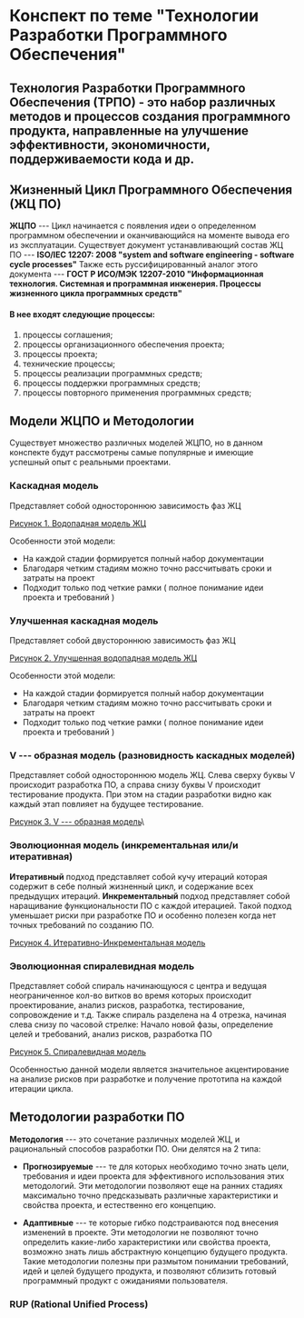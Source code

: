 # Конспект по теме "Технологии Разработки Программного Обеспечения"

##  Технология Разработки Программного Обеспечения  (ТРПО) - это набор различных методов и процессов создания программного продукта, направленные на улучшение эффективности, экономичности, поддерживаемости кода и др.

## Жизненный Цикл Программного Обеспечения (ЖЦ ПО)
**ЖЦПО** --- Цикл начинается с появления идеи о определенном программном обеспечении и оканчивающийся на моменте вывода его из эксплуатации.
Существует документ устанавливающий состав ЖЦ ПО --- **ISO/IEC 12207: 2008 "system and software engineering - software cycle processes"**
Также есть руссифицированный аналог этого документа --- **ГОСТ Р ИСО/МЭК 12207-2010 "Информационная технология. Системная и программная инженерия. Процессы жизненного цикла программных средств"**
#### В нее входят следующие процессы: 
1) процессы соглашения;
2) процессы организационного обеспечения проекта;
3) процессы проекта;
4) технические процессы;
5) процессы реализации программных средств;
6) процессы поддержки программных средств;
7) процессы повторного применения программных средств;

## Модели ЖЦПО и Методологии
Существует множество различных моделей ЖЦПО, но в данном конспекте будут рассмотрены самые популярные и имеющие успешный опыт с реальными проектами.
### Каскадная модель 
Представляет собой одностороннюю зависимость фаз ЖЦ 

[Рисунок 1. Водопадная модель ЖЦ]('../src/waterfall.jpg')

Особенности этой модели:
- На каждой стадии формируется полный набор документации
- Благодаря четким стадиям можно точно рассчитывать сроки и затраты на проект
- Подходит только под четкие рамки ( полное понимание идеи проекта и требований )

### Улучшенная каскадная модель 
Представляет собой двустороннюю зависимость фаз ЖЦ

[Рисунок 2. Улучшенная водопадная модель ЖЦ]('/src/upgrade.jpg') 

Особенности этой модели:
- На каждой стадии формируется полный набор документации
- Благодаря четким стадиям можно точно рассчитывать сроки и затраты на проект
- Подходит только под четкие рамки ( полное понимание идеи проекта и требований )

### V --- образная модель (разновидность каскадных моделей)
Представляет собой одностороннюю модель ЖЦ. Слева сверху буквы V происходит разработка ПО, а справа снизу буквы V происходит тестирование продукта. При этом на стадии разработки видно как каждый этап повлияет на будущее тестирование.

[Рисунок 3. V --- образная модель]('/src/v.png')\

### Эволюционная модель (инкрементальная или/и итеративная)
**Итеративный** подход представляет собой кучу итераций которая содержит в себе полный жизненный цикл, и содержание всех предыдущих итераций.
**Инкрементальный** подход представляет собой наращивание функциональности ПО с каждой итерацией. Такой подход уменьшает риски при разработке ПО и особенно полезен когда нет точных требований по созданию ПО.

[Рисунок 4. Итеративно-Инкрементальная модель]('/src/iterazia.jpg')

###  Эволюционная спиралевидная модель 
Представляет собой спираль начинающуюся с центра и ведущая неограниченное кол-во витков во время которых происходит проектирование, анализ рисков, разработка, тестирование, сопровождение и т.д.
Также спираль разделена на 4 отрезка, начиная слева снизу по часовой стрелке: Начало новой фазы, определение целей и требований, анализ рисков, разработка ПО

[Рисунок 5. Спиралевидная модель]('/src/spiral.jpg')

Особенностью данной модели является значительное акцентирование на анализе рисков при разработке и получение прототипа на каждой итерации цикла.

## Методологии разработки ПО
**Методология** --- это сочетание различных моделей ЖЦ, и рациональный способов разработки ПО. Они делятся на 2 типа: 
- **Прогнозируемые** --- те для которых необходимо точно знать цели, требования и идеи проекта для эффективного использования этих методологий. Эти методологии позволяют еще на ранних стадиях максимально точно предсказывать различные характеристики и свойства проекта, и естественно его концепцию.

- **Адаптивные** --- те которые гибко подстраиваются под внесения изменений в проекте.
Эти методологии не позволяют точно определить какие-либо характеристики или свойства проекта, возможно знать лишь абстрактную концепцию будущего продукта. Такие методологии полезны при размытом понимании требований, идей и целей будущего продукта, и позволяют сблизить готовый программный продукт с ожиданиями пользователя. 

### RUP (Rational Unified Process)
